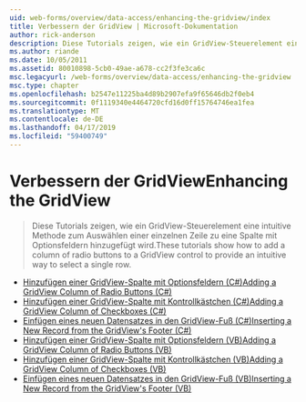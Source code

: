 ```yaml
---
uid: web-forms/overview/data-access/enhancing-the-gridview/index
title: Verbessern der GridView | Microsoft-Dokumentation
author: rick-anderson
description: Diese Tutorials zeigen, wie ein GridView-Steuerelement eine intuitive Methode zum Auswählen einer einzelnen Zeile zu eine Spalte mit Optionsfeldern hinzugefügt wird.
ms.author: riande
ms.date: 10/05/2011
ms.assetid: 80010898-5cb0-49ae-a678-cc2f3fe3ca6c
msc.legacyurl: /web-forms/overview/data-access/enhancing-the-gridview
msc.type: chapter
ms.openlocfilehash: b2547e11225ba4d89b2907efa9f65646db2f0eb4
ms.sourcegitcommit: 0f1119340e4464720cfd16d0ff15764746ea1fea
ms.translationtype: MT
ms.contentlocale: de-DE
ms.lasthandoff: 04/17/2019
ms.locfileid: "59400749"
---
```

# <a name="enhancing-the-gridview"></a><span data-ttu-id="313d7-103">Verbessern der GridView</span><span class="sxs-lookup"><span data-stu-id="313d7-103">Enhancing the GridView</span></span>

> <span data-ttu-id="313d7-104">Diese Tutorials zeigen, wie ein GridView-Steuerelement eine intuitive Methode zum Auswählen einer einzelnen Zeile zu eine Spalte mit Optionsfeldern hinzugefügt wird.</span><span class="sxs-lookup"><span data-stu-id="313d7-104">These tutorials show how to add a column of radio buttons to a GridView control to provide an intuitive way to select a single row.</span></span>


- [<span data-ttu-id="313d7-105">Hinzufügen einer GridView-Spalte mit Optionsfeldern (C#)</span><span class="sxs-lookup"><span data-stu-id="313d7-105">Adding a GridView Column of Radio Buttons (C#)</span></span>](adding-a-gridview-column-of-radio-buttons-cs.md)
- [<span data-ttu-id="313d7-106">Hinzufügen einer GridView-Spalte mit Kontrollkästchen (C#)</span><span class="sxs-lookup"><span data-stu-id="313d7-106">Adding a GridView Column of Checkboxes (C#)</span></span>](adding-a-gridview-column-of-checkboxes-cs.md)
- [<span data-ttu-id="313d7-107">Einfügen eines neuen Datensatzes in den GridView-Fuß (C#)</span><span class="sxs-lookup"><span data-stu-id="313d7-107">Inserting a New Record from the GridView's Footer (C#)</span></span>](inserting-a-new-record-from-the-gridview-s-footer-cs.md)
- [<span data-ttu-id="313d7-108">Hinzufügen einer GridView-Spalte mit Optionsfeldern (VB)</span><span class="sxs-lookup"><span data-stu-id="313d7-108">Adding a GridView Column of Radio Buttons (VB)</span></span>](adding-a-gridview-column-of-radio-buttons-vb.md)
- [<span data-ttu-id="313d7-109">Hinzufügen einer GridView-Spalte mit Kontrollkästchen (VB)</span><span class="sxs-lookup"><span data-stu-id="313d7-109">Adding a GridView Column of Checkboxes (VB)</span></span>](adding-a-gridview-column-of-checkboxes-vb.md)
- [<span data-ttu-id="313d7-110">Einfügen eines neuen Datensatzes in den GridView-Fuß (VB)</span><span class="sxs-lookup"><span data-stu-id="313d7-110">Inserting a New Record from the GridView's Footer (VB)</span></span>](inserting-a-new-record-from-the-gridview-s-footer-vb.md)
